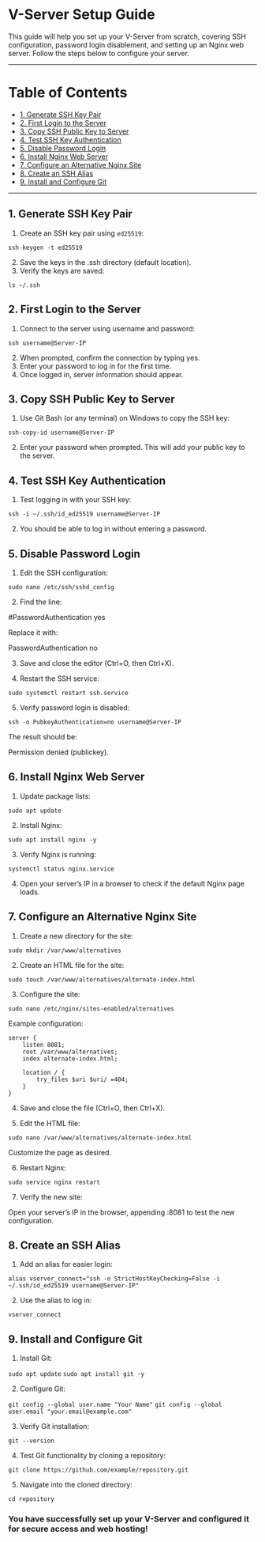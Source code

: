 # V-Server Setup Guide

This guide will help you set up your V-Server from scratch, covering SSH configuration, password login disablement, and setting up an Nginx web server. Follow the steps below to configure your server.

---

# Table of Contents

- [1. Generate SSH Key Pair](#1-generate-ssh-key-pair)
- [2. First Login to the Server](#2-first-login-to-the-server)
- [3. Copy SSH Public Key to Server](#3-copy-ssh-public-key-to-server)
- [4. Test SSH Key Authentication](#4-test-ssh-key-authentication)
- [5. Disable Password Login](#5-disable-password-login)
- [6. Install Nginx Web Server](#6-install-nginx-web-server)
- [7. Configure an Alternative Nginx Site](#7-configure-an-alternative-nginx-site)
- [8. Create an SSH Alias](#8-create-an-ssh-alias)
- [9. Install and Configure Git](#9-install-and-configure-git)

---

## 1. **Generate SSH Key Pair**

1. Create an SSH key pair using `ed25519`:

`ssh-keygen -t ed25519`

2. Save the keys in the .ssh directory (default location).
3. Verify the keys are saved:

`ls ~/.ssh`

## 2. **First Login to the Server**

1. Connect to the server using username and password:

`ssh username@Server-IP`

2. When prompted, confirm the connection by typing yes.
3. Enter your password to log in for the first time.
4. Once logged in, server information should appear.

## 3. **Copy SSH Public Key to Server**

1. Use Git Bash (or any terminal) on Windows to copy the SSH key:

`ssh-copy-id username@Server-IP`

2. Enter your password when prompted. This will add your public key to the server.

## 4. **Test SSH Key Authentication**

1. Test logging in with your SSH key:

`ssh -i ~/.ssh/id_ed25519 username@Server-IP`

2. You should be able to log in without entering a password.

## 5. **Disable Password Login**

1. Edit the SSH configuration:

`sudo nano /etc/ssh/sshd_config`

2. Find the line:

#PasswordAuthentication yes

Replace it with:

PasswordAuthentication no

3. Save and close the editor (Ctrl+O, then Ctrl+X).

4. Restart the SSH service:

`sudo systemctl restart ssh.service`

5. Verify password login is disabled:

`ssh -o PubkeyAuthentication=no username@Server-IP`

The result should be:

Permission denied (publickey).

## 6. Install Nginx Web Server

1. Update package lists:

`sudo apt update`

2. Install Nginx:

`sudo apt install nginx -y`

3. Verify Nginx is running:

`systemctl status nginx.service`

4. Open your server’s IP in a browser to check if the default Nginx page loads.

## 7. **Configure an Alternative Nginx Site**

1. Create a new directory for the site:

`sudo mkdir /var/www/alternatives`

2. Create an HTML file for the site:

`sudo touch /var/www/alternatives/alternate-index.html`

3. Configure the site:

`sudo nano /etc/nginx/sites-enabled/alternatives`

Example configuration:

```nginx
server {
    listen 8081;
    root /var/www/alternatives;
    index alternate-index.html;

    location / {
        try_files $uri $uri/ =404;
    }
}
```

4. Save and close the file (Ctrl+O, then Ctrl+X).

5. Edit the HTML file:

`sudo nano /var/www/alternatives/alternate-index.html`

Customize the page as desired.

6. Restart Nginx:

`sudo service nginx restart`

7. Verify the new site:

Open your server’s IP in the browser, appending :8081 to test the new configuration.

## 8. **Create an SSH Alias**

1. Add an alias for easier login:

`alias vserver_connect="ssh -o StrictHostKeyChecking=False -i ~/.ssh/id_ed25519 username@Server-IP"`

2. Use the alias to log in:

`vserver_connect`

## 9. **Install and Configure Git**

1. Install Git:

`sudo apt update`
`sudo apt install git -y`

2. Configure Git:

`git config --global user.name "Your Name"`
`git config --global user.email "your.email@example.com"`

3. Verify Git installation:

`git --version`

4. Test Git functionality by cloning a repository:

`git clone https://github.com/example/repository.git`

5. Navigate into the cloned directory:

`cd repository`

### You have successfully set up your V-Server and configured it for secure access and web hosting!